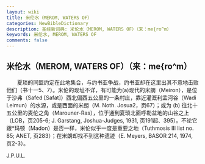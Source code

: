 ```yaml
---
layout: wiki
title: 米伦水（MEROM, WATERS OF）
categories: NewBibleDictionary
description: 圣经新词典: 米伦水（MEROM, WATERS OF）（来：me{ro^m）
keywords: 米伦水, MEROM, WATERS OF
comments: false
---
```


## 米伦水（MEROM, WATERS OF）（来：me{ro^m）

　　夏琐的同盟约定在此地集合，与约书亚争战，约书亚却在这里出其不意地击败他们（书十一5、7）。米伦的现址不详，有可能为(a)现代的米朗（Meiron），是位于沙弗（Safed [Safat]）西北偏西五公里的一条村庄，靠近灌溉利孟河谷（Wadi Leimun）的水源，或是西面的米朗（M. Noth. Josua2，页67）；或为 (b) 往北十五公里的麦伦之角（Marouner-Ras），位于通到夏琐北面呼勒盆地的山谷之上（LOB，页205-6; J. Garstang, Joshua-Judges, 1931, 页191起、395）。不论它跟*玛顿（Madon）是否一样，米伦似乎一度是重要之地（Tuthmosis III list no. 85; ANET, 页283）；在米朗却找不到这种遗迹（E. Meyers, BASOR 214, 1974, 页2-3）。

J.P.U.L.








